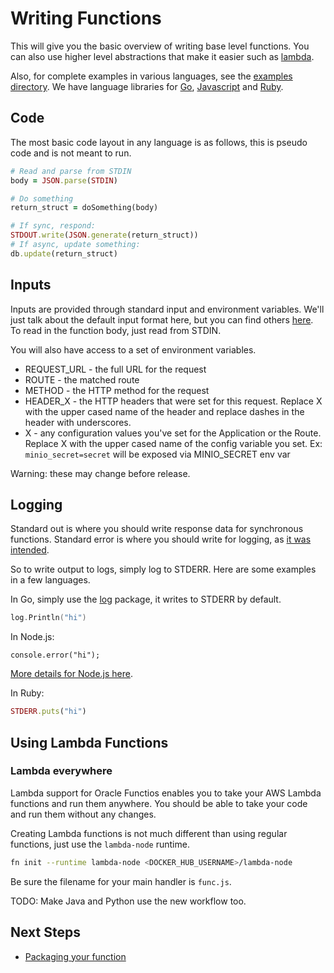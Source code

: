 # Writing Functions
 
This will give you the basic overview of writing base level functions. You can also use higher level
abstractions that make it easier such as [lambda](lambda/README.md).

Also, for complete examples in various languages, see the [examples directory](/examples).
We have language libraries for [Go](https://github.com/iron-io/functions_go), [Javascript](https://github.com/treeder/functions_js) and
[Ruby](https://github.com/treeder/functions_ruby).

## Code

The most basic code layout in any language is as follows, this is pseudo code and is not meant to run.

```ruby
# Read and parse from STDIN
body = JSON.parse(STDIN)

# Do something
return_struct = doSomething(body)

# If sync, respond:
STDOUT.write(JSON.generate(return_struct))
# If async, update something:
db.update(return_struct)
```

## Inputs

Inputs are provided through standard input and environment variables. We'll just talk about the default input format here, but you can find others [here](function-format.md).
To read in the function body, just read from STDIN.

You will also have access to a set of environment variables.

* REQUEST_URL - the full URL for the request
* ROUTE - the matched route
* METHOD - the HTTP method for the request
* HEADER_X - the HTTP headers that were set for this request. Replace X with the upper cased name of the header and replace dashes in the header with underscores.
* X - any configuration values you've set for the Application or the Route. Replace X with the upper cased name of the config variable you set. Ex: `minio_secret=secret` will be exposed via MINIO_SECRET env var

Warning: these may change before release.

## Logging

Standard out is where you should write response data for synchronous functions. Standard error
is where you should write for logging, as [it was intended](http://www.jstorimer.com/blogs/workingwithcode/7766119-when-to-use-stderr-instead-of-stdout).

So to write output to logs, simply log to STDERR. Here are some examples in a few languages.

In Go, simply use the [log](https://golang.org/pkg/log/) package, it writes to STDERR by default.

```go
log.Println("hi")
```

In Node.js:

```node
console.error("hi");
```

[More details for Node.js here](http://stackoverflow.com/a/27576486/105562).

In Ruby:

```ruby
STDERR.puts("hi")
```

## Using Lambda Functions

### Lambda everywhere

Lambda support for Oracle Functios enables you to take your AWS Lambda functions and run them
anywhere. You should be able to take your code and run them without any changes.

Creating Lambda functions is not much different than using regular functions, just use
the `lambda-node` runtime.

```sh
fn init --runtime lambda-node <DOCKER_HUB_USERNAME>/lambda-node
```

Be sure the filename for your main handler is `func.js`.

TODO: Make Java and Python use the new workflow too. 

## Next Steps

* [Packaging your function](packaging.md)
